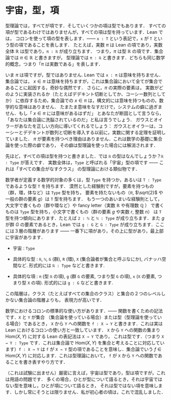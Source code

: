 <!-- # Universes, types, and terms. -->
# 宇宙，型，項

<!-- In type theory, everything is a term. But some terms are types. Not every term is a type, but every term has a type. A colon is used to express the type of a term in Lean — the notation `x : T` means that `x` is a term of type `T`. For example, the real number $\pi$ (pi) is a term in Lean, and the real numbers ℝ is a type, and we have $\pi$ : ℝ , that is, $\pi$ is a term of type ℝ. In set theory one writes $\pi\in\mathbb{R}$ , in type theory we write $\pi$ : ℝ. They both express the same mathematical concept, namely “$\pi$ is a real number”. -->

型理論では，すべてが項です．そしていくつかの項は型でもあります．
すべての項が型であるわけではありませんが，すべての項は型を持っています．Lean では，
コロンを使って項の型を表します．―― `x : T` という表記で，`x` が `T` という型の項であることを表します．
たとえば，実数 $\pi$ は Lean の項であり，実数全体 $\mathbb{R}$ は型であり，`π : ℝ` が成り立ちます．
つまり，$\pi$ は型 $\mathbb{R}$ の項です．集合論では $\pi\in\mathbb{R}$ と書きますが，
型理論では `π : ℝ` と書きます．どちらも同じ数学的概念，つまり「$\pi$ は実数である」を表します．

<!-- Now $\pi$ is a term but it’s not a type. In Lean, `x : π` makes no sense. In set theory, $x\in\pi$ does happen to make sense, but this is a weird coincidence because everything is a set. Furthermore, the actual elements of $\pi$ will depend on how the real numbers are implemented (as Dedekind cuts or Cauchy sequences, for example), and hence in set theory $x\in\pi$, whilst being syntactically valid in theory, has no mathematical meaning; it happens to make sense, but this is a quirk of the system. If you’re adamant that $x\in\pi$ should make sense then I say you’ve been brainwashed by set theory. Gauss and Euler will put you right: they were proving theorems about the real numbers before Cauchy and Dedekind came along with their sequences and cuts. There is no reason that $\pi$ needs to have elements, this is a quirk of the set-theoretic foundations of mathematics, and this quirk is eliminated in a type theoretic foundation. -->

いま $\pi$ は項ですが，型ではありません. Lean では `x : π` は意味を持ちません．集合論では，
$x\in\pi$ は意味を持ちますが，これは集合論において全てが集合であることに起因する，奇妙な偶然です．
さらに，$\pi$ の実際の要素は，
実数がどのように実装されるか（たとえばデデキント切断としてか、コーシー数列としてか）
に依存するため，集合論での $x\in\pi$ は，構文的には意味を持つものの，数学的な意味はありません．
たまたま意味をなすだけで，システムの癖に過ぎません．もし「 $x \in \pi$ には意味があるはずだ」
とあなたが断固として言うなら，「あなたは集合論に洗脳されているのだ」と私は言うでしょう．
ガウスとオイラーがあなたを正しい方向に導いてくれるでしょう：
ガウスとオイラーは，コーシーとデデキントが数列と切断を導入する以前に，実数に関する定理を証明していました．
$\pi$ が要素を持つべき理由はありません．これは数学の基礎に集合論を使った際の癖であり，
その癖は型理論を使った場合には解消されます．

<!-- I claimed above that every term has a type. So what is the type of ℝ? It turns out that `ℝ : Type`. The real numbers are a term of a “universe” type called `Type` — the type theory analogue of the class of all sets. -->

先ほど，すべての項は型を持つと書きました．では `ℝ` の型はなんでしょうか？`ℝ : Type` が答えです．
実数全体は，`Type` と呼ばれる「宇宙」型の項です ―― これは「すべての集合がなすクラス」
の型理論における類似物です．

<!-- Many of the mathematical objects which mathematicians think of as definitions either have type `Type`, or have type `T` where `T : Type`. As a vague rule of thumb, the stuff which has elements (groups, rings, fields etc) has type `Type`, and the stuff which doesn’t have elements ($\pi$, $\sqrt{2}$ or an element $g$ of a general group) has type `T` where T is some type. As another vague rule of thumb, things we write using capital letters (a group, a ring,…) or fancy letters (the reals, the rationals) tend to have type `Type`, and things we write using small letters (an element g of a group, a real number r or an integer n) tend to have type `T` where T is what we think of as the set which contains these things. For example `2 : ℕ` and `ℕ : Type`, or if $g$ is an element of the group $G$ then in Lean we have `g : G` and `G : Type`. You can see that there is a three-layer hiearchy here — terms at the bottom, types above them, and the universe at the top. -->

数学者が定義する数学的対象の多くは，型 `Type` を持つか，あるいは `T : Type` であるような型 `T` を持ちます．
漠然とした経験則ですが，要素を持つもの（群，環，体など）は `Type` 型を持ち，
要素を持たないもの（$\pi$, $\sqrt{2}$ や一般の群の要素 $g$）は `T` 型を持ちます．
もう一つのあいまいな経験則として，大文字で書くもの（群や環など）や fancy letter（実数 ℝ や有理数 ℚ ）
で書くものは `Type` 型を持ち，小文字で書くもの（群の要素 $g$ や実数 $r$, 整数 $n$）
は `T` 型を持つ傾向にあります．たとえば `2 : ℕ` と `ℕ : Type` が成り立ちます．また $g$ が群 $G$
の要素であるとき，Lean では `g : G` と `G : Type` が成り立ちます．ここには３層の階層があります ――
一番下に項があり，その上に型があり，最上部に宇宙があります．

<!-- * Universe : `Type` -->
* 宇宙 : `Type`
<!-- * Examples of types : `ℝ`, `ℕ`, `G` (a group), `R` (a ring), `X` (something a set theorist would call a set), a Banach space, etc. Formally, we say `ℝ : Type`. -->
* 具体的な型 : `ℝ`, `ℕ`, `G` (群), `R` (環), `X` (集合論者が集合と呼ぶなにか), バナッハ空間など.
  形式的には `ℝ : Type` などと書きます.
<!-- * Examples of terms: `π` (a term of type `ℝ`), `g` (an element of the group `G`, so a term of type `G`), `x` (an element of `X`, so a term of type `X`). Formally, we say `g : G`. -->
* 具体的な項 : `π` (型 `ℝ` の項), `g` (群 `G` の要素, つまり型 `G` の項),
  `x` (`X` の要素, つまり型 `X` の項). 形式的には `g : G` などと書きます.

<!-- This hierarchy is more expressive than the hierarchy in set theory, where there are only two levels: classes (e.g. the class of all sets), and sets. -->

この階層は，クラス（たとえばすべての集合のクラス）と集合の２つのレベルしかない集合論の階層よりも，
表現力が高いです．

<!-- There is a standard use of the colon in mathematics — it’s in the notation for functions. If X and Y are sets (if you’re doing set theory) or types (if you’re doing type theory), then the notation for a function from `X` to `Y` is `f : X → Y`. This is actually consistent with Lean’s usage of the colon; Lean’s notation for the collection $\mathrm{Hom}(X,Y)$ of functions from `X` to `Y` is `X → Y` , which is a type (i.e. `X → Y : Type`, corresponding to the fact that set theorists think of $\mathrm{Hom}(X,Y)$ as a set), and `f : X → Y` means that `f` is a term of type `X → Y`, the type-theoretic version of $f \in \mathrm{Hom}(X,Y)$, and the way to say that `f` is a function from `X` to `Y` in type theory. -->

数学におけるコロンの標準的な使い方があります．―― 関数を書くための記法です．`X` と `Y` が集合
（集合論を使っている場合）または型（型理論を使っている場合）であるとき，
`X` から `Y` への関数を `f : X → Y` と書きます．これは実は Lean におけるコロンの使い方と一致しています．
`X` から `Y` への関数の集まり $\mathrm{Hom}(X,Y)$ に対する Lean の表記法は `X → Y` であり，
これは型です．（つまり `X → Y : Type` です．これは集合論で
$\mathrm{Hom}(X,Y)$ を集合と考えることに対応しています）`f : X → Y` は `f` が `X → Y`
型の項であることを意味し．集合論でいう $f \in \mathrm{Hom}(X,Y)$ に対応します．これは型理論において，
`f` が `X` から `Y` への関数であることを書き表すやり方です．

<!-- (Not for exam) Strictly speaking, universes are types, and types are terms, but this is a linguistic issue: often when people speak of types, they mean types which are not universes, and when people speak of terms they mean terms which are not types. But not always. This confused me when I was a beginner. -->

（これは試験に出ません）厳密に言えば，宇宙は型であり，型は項ですが，これは用語の問題です．
多くの場合，ひとが型について語るとき，それは宇宙ではない型を意味し，ひとが項について語るとき，
それは型ではない項を意味します．しかし常にそうとは限りません．私が初心者の頃は，これで混乱しました．
